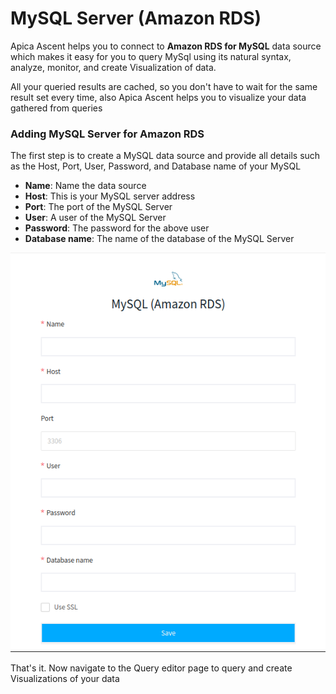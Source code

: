 # MySQL Server (Amazon RDS)

Apica Ascent helps you to connect to **Amazon RDS for MySQL** data source which makes it easy for you to query MySql using its natural syntax, analyze, monitor, and create Visualization of data.

All your queried results are cached, so you don't have to wait for the same result set every time, also Apica Ascent helps you to visualize your data gathered from queries

### Adding MySQL Server for Amazon RDS

The first step is to create a MySQL data source and provide all details such as the Host, Port, User, Password, and Database name of your MySQL

* **Name**: Name the data source
* **Host**: This is your MySQL server address
* **Port**: The port of the MySQL Server
* **User**: A user of the MySQL Server
* **Password**: The password for the above user
* **Database name**: The name of the database of the MySQL Server

![Adding MySQL Server for Amazon RDS data source](<../../.gitbook/assets/Screenshot from 2022-06-30 10-44-42.png>)

That's it. Now navigate to the Query editor page to query and create Visualizations of your data
